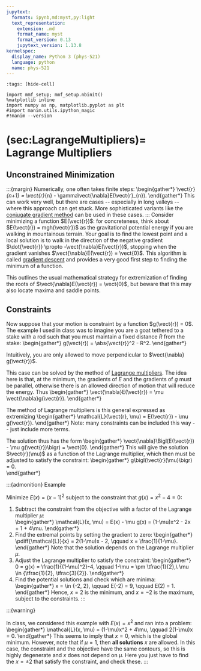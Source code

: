 ```yaml
---
jupytext:
  formats: ipynb,md:myst,py:light
  text_representation:
    extension: .md
    format_name: myst
    format_version: 0.13
    jupytext_version: 1.13.8
kernelspec:
  display_name: Python 3 (phys-521)
  language: python
  name: phys-521
---
```


```{code-cell}
:tags: [hide-cell]

import mmf_setup; mmf_setup.nbinit()
%matplotlib inline
import numpy as np, matplotlib.pyplot as plt
#import manim.utils.ipython_magic
#!manim --version
```

(sec:LagrangeMultipliers)=
Lagrange Multipliers
====================

## Unconstrained Minimization

:::{margin}
Numerically, one often takes finite steps:
\begin{gather*}
  \vect{r}_{n+1} = \vect{r}_{n} - \gamma\vect{\nabla}E(\vect{r}_{n}).
\end{gather*}
This can work very well, but there are cases -- especially in long valleys -- where this
approach can get stuck.  More sophisticated variants like the [conjugate gradient
method][] can be used in these cases.
:::
Consider minimizing a function $E(\vect{r})$: for concreteness, think about $E(\vect{r})
= mgh(\vect{r})$ as the gravitational potential energy if you are walking in mountainous
terrain.  Your goal is to find the lowest point and a local solution is to walk in the
direction of the negative gradient $\dot{\vect{r}} \propto -\vect{\nabla}E(\vect{r})$,
stopping when the gradient vanishes $\vect{\nabla}E(\vect{r}) = \vect{0}$.  This
algorithm is called [gradient descent][] and provides a very good first step to finding
the minimum of a function.

This outlines the usual mathematical strategy for extremization of finding the roots of
$\vect{\nabla}E(\vect{r}) = \vect{0}$, but beware that this may also locate maxima and
saddle points.

## Constraints

Now suppose that your motion is constraint by a function $g(\vect{r}) = 0$.  The example
I used in class was to imagine you are a goat tethered to a stake with a rod such that
you must maintain a fixed distance $R$ from the stake:
\begin{gather*}
  g(\vect{r}) = \abs{\vect{r}}^2 - R^2.
\end{gather*}

Intuitively, you are only allowed to move perpendicular to $\vect{\nabla} g(\vect{r})$.

This case can be solved by the method of [Lagrange multipliers][].  The idea here is
that, at the minimum, the gradients of $E$ and the gradients of $g$ must be parallel,
otherwise there is an allowed direction of motion that will reduce the energy.  Thus
\begin{gather*}
  \vect{\nabla}E(\vect{r}) = \mu \vect{\nabla}g(\vect{r}).
\end{gather*}

The method of Lagrange multipliers is this general expressed as extremizing
\begin{gather*}
  \mathcal{L}(\vect{r}, \mu) = E(\vect{r}) - \mu g(\vect{r}).
\end{gather*}
Note: many constraints can be included this way -- just include more terms.

The solution thus has the form
\begin{gather*}
  \vect{\nabla}\Bigl(E(\vect{r}) - \mu g(\vect{r})\bigr) = \vect{0}.
\end{gather*}
This will give the solution $\vect{r}(\mu)$ as a function of the Lagrange multiplier,
which then must be adjusted to satisfy the constraint:
\begin{gather*}
  g\bigl(\vect{r}(\mu)\bigr) = 0.  
\end{gather*}

:::{admonition} Example

Minimize $E(x) = (x-1)^2$ subject to the constraint that $g(x) = x^2 - 4 = 0$:

1. Subtract the constraint from the objective with a factor of the Lagrange multiplier
   $\mu$:   
   \begin{gather*}
     \mathcal{L}(x, \mu) = E(x) - \mu g(x) = (1-\mu)x^2 - 2x + 1 + 4\mu.
   \end{gather*}
2. Find the extremal points by setting the gradient to zero:
   \begin{gather*}
     \pdiff{\mathcal{L}}{x} = 2(1-\mu)x - 2, \qquad
      x = \frac{1}{1-\mu}.
   \end{gather*}
   Note that the solution depends on the Lagrange multiplier  $\mu$.
3. Adjust the Lagrange multiplier to satisfy the constraint:
   \begin{gather*}
     0 = g(x) = \frac{1}{(1-\mu)^2}-4, \qquad
     1-\mu = \pm \tfrac{1}{2},\\
     \mu \in \{\tfrac{1}{2}, \tfrac{3}{2}\}.
   \end{gather*}
4. Find the potential solutions and check which are minima:
   \begin{gather*}
     x = \in \{-2, 2\}, \qquad E(-2) = 9, \qquad E(2) = 1.
   \end{gather*}
   Hence, $x=2$ is the minimum, and $x=-2$ is the maximum, subject to the constraints.
:::

:::{warning}

In class, we considered this example with $E(x) = x^2$ and ran into a problem:
\begin{gather*}
  \mathcal{L}(x, \mu) = (1-\mu)x^2 + 4\mu, \qquad 2(1-\mu)x = 0.
\end{gather*}
This seems to imply that $x = 0$, which is the global minimum.  However, note that if
$\mu = 1$, then **all solutions** $x$ are allowed.  In this case, the constraint and the
objective have the same contours, so this is highly degenerate and $x$ does not depend
on $\mu$.  Here you just have to find the $x = \pm 2$ that satisfy the constraint, and
check these.
:::










[gradient descent]: <https://en.wikipedia.org/wiki/Gradient_descent>
[conjugate gradient method]: <https://en.wikipedia.org/wiki/Conjugate_gradient_method>
[Lagrange multipliers]: <https://en.wikipedia.org/wiki/Lagrange_multiplier>
